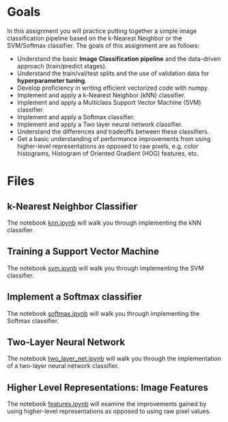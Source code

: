 # Goals

In this assignment you will practice putting together a simple image classification pipeline based on the k-Nearest Neighbor or the SVM/Softmax classifier. The goals of this assignment are as follows:

- Understand the basic **Image Classification pipeline** and the data-driven approach (train/predict stages).
- Understand the train/val/test splits and the use of validation data for **hyperparameter tuning**.
- Develop proficiency in writing efficient vectorized code with numpy.
- Implement and apply a k-Nearest Neighbor (kNN) classifier.
- Implement and apply a Multiclass Support Vector Machine (SVM) classifier.
- Implement and apply a Softmax classifier.
- Implement and apply a Two layer neural network classifier.
- Understand the differences and tradeoffs between these classifiers.
- Get a basic understanding of performance improvements from using higher-level representations as opposed to raw pixels, e.g. color histograms, Histogram of Oriented Gradient (HOG) features, etc.

# Files

## k-Nearest Neighbor Classifier

The notebook [knn.ipynb](./knn.ipynb) will walk you through implementing the kNN classifier.

## Training a Support Vector Machine

The notebook [svm.ipynb](./svm.ipynb) will walk you through implementing the SVM classifier.

## Implement a Softmax classifier

The notebook [softmax.ipynb](./softmax.ipynb) will walk you through implementing the Softmax classifier.

## Two-Layer Neural Network

The notebook [two_layer_net.ipynb](./two_layer_net.ipynb) will walk you through the implementation of a two-layer neural network classifier.

## Higher Level Representations: Image Features

The notebook [features.ipynb](./features.ipynb) will examine the improvements gained by using higher-level representations as opposed to using raw pixel values.